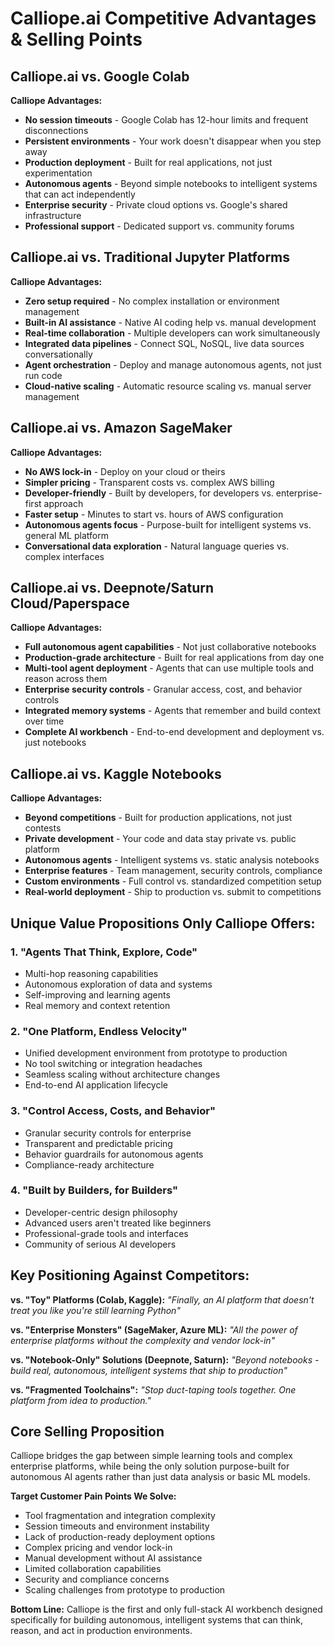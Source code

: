 # Calliope.ai Competitive Advantages & Selling Points

## **Calliope.ai vs. Google Colab**

**Calliope Advantages:**
- **No session timeouts** - Google Colab has 12-hour limits and frequent disconnections
- **Persistent environments** - Your work doesn't disappear when you step away
- **Production deployment** - Built for real applications, not just experimentation
- **Autonomous agents** - Beyond simple notebooks to intelligent systems that can act independently
- **Enterprise security** - Private cloud options vs. Google's shared infrastructure
- **Professional support** - Dedicated support vs. community forums

## **Calliope.ai vs. Traditional Jupyter Platforms**

**Calliope Advantages:**
- **Zero setup required** - No complex installation or environment management
- **Built-in AI assistance** - Native AI coding help vs. manual development
- **Real-time collaboration** - Multiple developers can work simultaneously
- **Integrated data pipelines** - Connect SQL, NoSQL, live data sources conversationally
- **Agent orchestration** - Deploy and manage autonomous agents, not just run code
- **Cloud-native scaling** - Automatic resource scaling vs. manual server management

## **Calliope.ai vs. Amazon SageMaker**

**Calliope Advantages:**
- **No AWS lock-in** - Deploy on your cloud or theirs
- **Simpler pricing** - Transparent costs vs. complex AWS billing
- **Developer-friendly** - Built by developers, for developers vs. enterprise-first approach
- **Faster setup** - Minutes to start vs. hours of AWS configuration
- **Autonomous agents focus** - Purpose-built for intelligent systems vs. general ML platform
- **Conversational data exploration** - Natural language queries vs. complex interfaces

## **Calliope.ai vs. Deepnote/Saturn Cloud/Paperspace**

**Calliope Advantages:**
- **Full autonomous agent capabilities** - Not just collaborative notebooks
- **Production-grade architecture** - Built for real applications from day one
- **Multi-tool agent deployment** - Agents that can use multiple tools and reason across them
- **Enterprise security controls** - Granular access, cost, and behavior controls
- **Integrated memory systems** - Agents that remember and build context over time
- **Complete AI workbench** - End-to-end development and deployment vs. just notebooks

## **Calliope.ai vs. Kaggle Notebooks**

**Calliope Advantages:**
- **Beyond competitions** - Built for production applications, not just contests
- **Private development** - Your code and data stay private vs. public platform
- **Autonomous agents** - Intelligent systems vs. static analysis notebooks
- **Enterprise features** - Team management, security controls, compliance
- **Custom environments** - Full control vs. standardized competition setup
- **Real-world deployment** - Ship to production vs. submit to competitions

## **Unique Value Propositions Only Calliope Offers:**

### **1. "Agents That Think, Explore, Code"**
- Multi-hop reasoning capabilities
- Autonomous exploration of data and systems
- Self-improving and learning agents
- Real memory and context retention

### **2. "One Platform, Endless Velocity"**
- Unified development environment from prototype to production
- No tool switching or integration headaches
- Seamless scaling without architecture changes
- End-to-end AI application lifecycle

### **3. "Control Access, Costs, and Behavior"**
- Granular security controls for enterprise
- Transparent and predictable pricing
- Behavior guardrails for autonomous agents
- Compliance-ready architecture

### **4. "Built by Builders, for Builders"**
- Developer-centric design philosophy
- Advanced users aren't treated like beginners
- Professional-grade tools and interfaces
- Community of serious AI developers

## **Key Positioning Against Competitors:**

**vs. "Toy" Platforms (Colab, Kaggle):**
*"Finally, an AI platform that doesn't treat you like you're still learning Python"*

**vs. "Enterprise Monsters" (SageMaker, Azure ML):**
*"All the power of enterprise platforms without the complexity and vendor lock-in"*

**vs. "Notebook-Only" Solutions (Deepnote, Saturn):**
*"Beyond notebooks - build real, autonomous, intelligent systems that ship to production"*

**vs. "Fragmented Toolchains":**
*"Stop duct-taping tools together. One platform from idea to production."*

## **Core Selling Proposition**

Calliope bridges the gap between simple learning tools and complex enterprise platforms, while being the only solution purpose-built for autonomous AI agents rather than just data analysis or basic ML models.

**Target Customer Pain Points We Solve:**
- Tool fragmentation and integration complexity
- Session timeouts and environment instability
- Lack of production-ready deployment options
- Complex pricing and vendor lock-in
- Manual development without AI assistance
- Limited collaboration capabilities
- Security and compliance concerns
- Scaling challenges from prototype to production

**Bottom Line:** Calliope is the first and only full-stack AI workbench designed specifically for building autonomous, intelligent systems that can think, reason, and act in production environments.